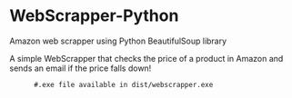 # WebScrapper-Python
Amazon web scrapper using Python BeautifulSoup library


A simple WebScrapper that checks the price of a product in Amazon
and sends an email if the price falls down!

          #.exe file available in dist/webscrapper.exe

